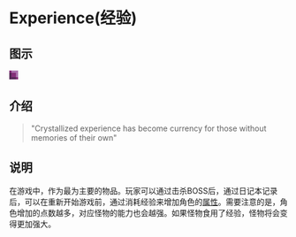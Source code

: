 # Experience(经验)

## 图示

![经验](assetes/items/Exp.png)

## 介绍

> "Crystallized experience has become currency for those without memories of their own"

## 说明

在游戏中，作为最为主要的物品。玩家可以通过击杀BOSS后，通过日记本记录后，可以在重新开始游戏前，通过消耗经验来增加角色的[属性](?file=002-属性/01-Stats "Stats")。需要注意的是，角色增加的点数越多，对应怪物的能力也会越强。如果怪物食用了经验，怪物将会变得更加强大。